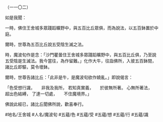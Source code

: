 （一一〇二）

如是我聞：

一時，佛住王舍城多眾踐蹈曠野中，與五百比丘眾俱，而為說法，以五百鉢置於中庭。

爾時，世尊為五百比丘說五受陰生滅之法。

時，魔波旬作是念：「沙門瞿曇住王舍城多眾踐蹈曠野中，與五百比丘俱，乃至說五受陰是生滅法。我今當往，為作留難。」化作大牛，往詣佛所，入彼五百鉢間，諸比丘即驅，莫令壞鉢。

爾時，世尊告諸比丘：「此非是牛，是魔波旬欲作嬈亂。」即說偈言：

「色受想行識，　　非我及我所，
若知真實義，　　於彼無所著。
心無所著法，　　超出色結縛，
了達一切處，　　不住魔境界。」

佛說此經已，諸比丘聞佛所說，歡喜奉行。

#地名/王舍城
#人名/魔波旬
#五蘊/色
#五蘊/受
#五蘊/想
#五蘊/行
#五蘊/識
